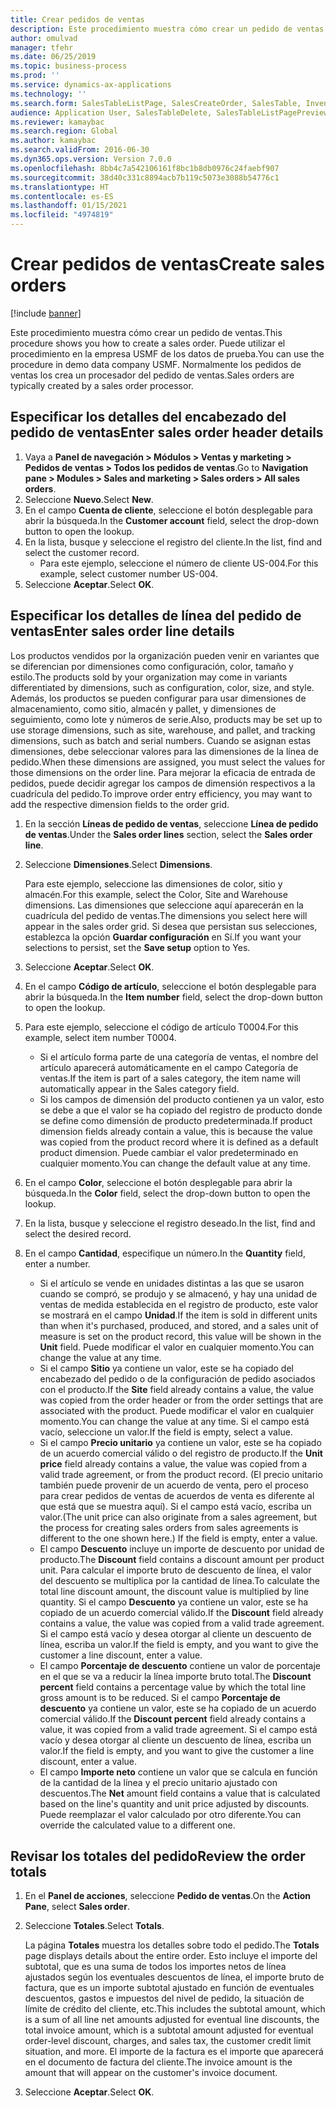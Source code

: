```yaml
---
title: Crear pedidos de ventas
description: Este procedimiento muestra cómo crear un pedido de ventas.
author: omulvad
manager: tfehr
ms.date: 06/25/2019
ms.topic: business-process
ms.prod: ''
ms.service: dynamics-ax-applications
ms.technology: ''
ms.search.form: SalesTableListPage, SalesCreateOrder, SalesTable, InventDimParmFixed, InventProductDimensionLookup, SalesTotals
audience: Application User, SalesTableDelete, SalesTableListPagePreviewPage, SalesUpdateRemain
ms.reviewer: kamaybac
ms.search.region: Global
ms.author: kamaybac
ms.search.validFrom: 2016-06-30
ms.dyn365.ops.version: Version 7.0.0
ms.openlocfilehash: 8bb4c7a542106161f8bc1b8db0976c24faebf907
ms.sourcegitcommit: 38d40c331c8894acb7b119c5073e3088b54776c1
ms.translationtype: HT
ms.contentlocale: es-ES
ms.lasthandoff: 01/15/2021
ms.locfileid: "4974819"
---
```

# <a name="create-sales-orders"></a><span data-ttu-id="261d6-103">Crear pedidos de ventas</span><span class="sxs-lookup"><span data-stu-id="261d6-103">Create sales orders</span></span>

[!include [banner](../../includes/banner.md)]

<span data-ttu-id="261d6-104">Este procedimiento muestra cómo crear un pedido de ventas.</span><span class="sxs-lookup"><span data-stu-id="261d6-104">This procedure shows you how to create a sales order.</span></span> <span data-ttu-id="261d6-105">Puede utilizar el procedimiento en la empresa USMF de los datos de prueba.</span><span class="sxs-lookup"><span data-stu-id="261d6-105">You can use the procedure in demo data company USMF.</span></span> <span data-ttu-id="261d6-106">Normalmente los pedidos de ventas los crea un procesador del pedido de ventas.</span><span class="sxs-lookup"><span data-stu-id="261d6-106">Sales orders are typically created by a sales order processor.</span></span> 

## <a name="enter-sales-order-header-details"></a><span data-ttu-id="261d6-107">Especificar los detalles del encabezado del pedido de ventas</span><span class="sxs-lookup"><span data-stu-id="261d6-107">Enter sales order header details</span></span>
1. <span data-ttu-id="261d6-108">Vaya a **Panel de navegación > Módulos > Ventas y marketing > Pedidos de ventas > Todos los pedidos de ventas**.</span><span class="sxs-lookup"><span data-stu-id="261d6-108">Go to **Navigation pane > Modules > Sales and marketing > Sales orders > All sales orders**.</span></span>
2. <span data-ttu-id="261d6-109">Seleccione **Nuevo**.</span><span class="sxs-lookup"><span data-stu-id="261d6-109">Select **New**.</span></span>
3. <span data-ttu-id="261d6-110">En el campo **Cuenta de cliente**, seleccione el botón desplegable para abrir la búsqueda.</span><span class="sxs-lookup"><span data-stu-id="261d6-110">In the **Customer account** field, select the drop-down button to open the lookup.</span></span>
4. <span data-ttu-id="261d6-111">En la lista, busque y seleccione el registro del cliente.</span><span class="sxs-lookup"><span data-stu-id="261d6-111">In the list, find and select the customer record.</span></span>
    - <span data-ttu-id="261d6-112">Para este ejemplo, seleccione el número de cliente US-004.</span><span class="sxs-lookup"><span data-stu-id="261d6-112">For this example, select customer number US-004.</span></span>  
5. <span data-ttu-id="261d6-113">Seleccione **Aceptar**.</span><span class="sxs-lookup"><span data-stu-id="261d6-113">Select **OK**.</span></span>

## <a name="enter-sales-order-line-details"></a><span data-ttu-id="261d6-114">Especificar los detalles de línea del pedido de ventas</span><span class="sxs-lookup"><span data-stu-id="261d6-114">Enter sales order line details</span></span>
    
<span data-ttu-id="261d6-115">Los productos vendidos por la organización pueden venir en variantes que se diferencian por dimensiones como configuración, color, tamaño y estilo.</span><span class="sxs-lookup"><span data-stu-id="261d6-115">The products sold by your organization may come in variants differentiated by dimensions, such as configuration, color, size, and style.</span></span> <span data-ttu-id="261d6-116">Además, los productos se pueden configurar para usar dimensiones de almacenamiento, como sitio, almacén y pallet, y dimensiones de seguimiento, como lote y números de serie.</span><span class="sxs-lookup"><span data-stu-id="261d6-116">Also, products may be set up to use storage dimensions, such as site, warehouse, and pallet, and tracking dimensions, such as batch and serial numbers.</span></span> <span data-ttu-id="261d6-117">Cuando se asignan estas dimensiones, debe seleccionar valores para las dimensiones de la línea de pedido.</span><span class="sxs-lookup"><span data-stu-id="261d6-117">When these dimensions are assigned, you must select the values for those dimensions on the order line.</span></span> <span data-ttu-id="261d6-118">Para mejorar la eficacia de entrada de pedidos, puede decidir agregar los campos de dimensión respectivos a la cuadrícula del pedido.</span><span class="sxs-lookup"><span data-stu-id="261d6-118">To improve order entry efficiency, you may want to add the respective dimension fields to the order grid.</span></span>
    
1. <span data-ttu-id="261d6-119">En la sección **Líneas de pedido de ventas**, seleccione **Línea de pedido de ventas**.</span><span class="sxs-lookup"><span data-stu-id="261d6-119">Under the **Sales order lines** section, select the **Sales order line**.</span></span>
2. <span data-ttu-id="261d6-120">Seleccione **Dimensiones**.</span><span class="sxs-lookup"><span data-stu-id="261d6-120">Select **Dimensions**.</span></span>
    
    <span data-ttu-id="261d6-121">Para este ejemplo, seleccione las dimensiones de color, sitio y almacén.</span><span class="sxs-lookup"><span data-stu-id="261d6-121">For this example, select the Color, Site and Warehouse dimensions.</span></span> <span data-ttu-id="261d6-122">Las dimensiones que seleccione aquí aparecerán en la cuadrícula del pedido de ventas.</span><span class="sxs-lookup"><span data-stu-id="261d6-122">The dimensions you select here will appear in the sales order grid.</span></span> <span data-ttu-id="261d6-123">Si desea que persistan sus selecciones, establezca la opción **Guardar configuración** en Sí.</span><span class="sxs-lookup"><span data-stu-id="261d6-123">If you want your selections to persist, set the **Save setup** option to Yes.</span></span>
    
3. <span data-ttu-id="261d6-124">Seleccione **Aceptar**.</span><span class="sxs-lookup"><span data-stu-id="261d6-124">Select **OK**.</span></span>
4. <span data-ttu-id="261d6-125">En el campo **Código de artículo**, seleccione el botón desplegable para abrir la búsqueda.</span><span class="sxs-lookup"><span data-stu-id="261d6-125">In the **Item number** field, select the drop-down button to open the lookup.</span></span>
5. <span data-ttu-id="261d6-126">Para este ejemplo, seleccione el código de artículo T0004.</span><span class="sxs-lookup"><span data-stu-id="261d6-126">For this example, select item number T0004.</span></span>
    - <span data-ttu-id="261d6-127">Si el artículo forma parte de una categoría de ventas, el nombre del artículo aparecerá automáticamente en el campo Categoría de ventas.</span><span class="sxs-lookup"><span data-stu-id="261d6-127">If the item is part of a sales category, the item name will automatically appear in the Sales category field.</span></span>  
    - <span data-ttu-id="261d6-128">Si los campos de dimensión del producto contienen ya un valor, esto se debe a que el valor se ha copiado del registro de producto donde se define como dimensión de producto predeterminada.</span><span class="sxs-lookup"><span data-stu-id="261d6-128">If product dimension fields already contain a value, this is because the value was copied from the product record where it is defined as a default product dimension.</span></span> <span data-ttu-id="261d6-129">Puede cambiar el valor predeterminado en cualquier momento.</span><span class="sxs-lookup"><span data-stu-id="261d6-129">You can change the default value at any time.</span></span>   
6. <span data-ttu-id="261d6-130">En el campo **Color**, seleccione el botón desplegable para abrir la búsqueda.</span><span class="sxs-lookup"><span data-stu-id="261d6-130">In the **Color** field, select the drop-down button to open the lookup.</span></span>
7. <span data-ttu-id="261d6-131">En la lista, busque y seleccione el registro deseado.</span><span class="sxs-lookup"><span data-stu-id="261d6-131">In the list, find and select the desired record.</span></span>
8. <span data-ttu-id="261d6-132">En el campo **Cantidad**, especifique un número.</span><span class="sxs-lookup"><span data-stu-id="261d6-132">In the **Quantity** field, enter a number.</span></span>
    - <span data-ttu-id="261d6-133">Si el artículo se vende en unidades distintas a las que se usaron cuando se compró, se produjo y se almacenó, y hay una unidad de ventas de medida establecida en el registro de producto, este valor se mostrará en el campo **Unidad**.</span><span class="sxs-lookup"><span data-stu-id="261d6-133">If the item is sold in different units than when it's purchased, produced, and stored, and a sales unit of measure is set on the product record, this value will be shown in the **Unit** field.</span></span> <span data-ttu-id="261d6-134">Puede modificar el valor en cualquier momento.</span><span class="sxs-lookup"><span data-stu-id="261d6-134">You can change the value at any time.</span></span>   
    - <span data-ttu-id="261d6-135">Si el campo **Sitio** ya contiene un valor, este se ha copiado del encabezado del pedido o de la configuración de pedido asociados con el producto.</span><span class="sxs-lookup"><span data-stu-id="261d6-135">If the **Site** field already contains a value, the value was copied from the order header or from the order settings that are associated with the product.</span></span> <span data-ttu-id="261d6-136">Puede modificar el valor en cualquier momento.</span><span class="sxs-lookup"><span data-stu-id="261d6-136">You can change the value at any time.</span></span> <span data-ttu-id="261d6-137">Si el campo está vacío, seleccione un valor.</span><span class="sxs-lookup"><span data-stu-id="261d6-137">If the field is empty, select a value.</span></span>   
    - <span data-ttu-id="261d6-138">Si el campo **Precio unitario** ya contiene un valor, este se ha copiado de un acuerdo comercial válido o del registro de producto.</span><span class="sxs-lookup"><span data-stu-id="261d6-138">If the **Unit price** field already contains a value, the value was copied from a valid trade agreement, or from the product record.</span></span> <span data-ttu-id="261d6-139">(El precio unitario también puede provenir de un acuerdo de venta, pero el proceso para crear pedidos de ventas de acuerdos de venta es diferente al que está que se muestra aquí). Si el campo está vacío, escriba un valor.</span><span class="sxs-lookup"><span data-stu-id="261d6-139">(The unit price can also originate from a sales agreement, but the process for creating sales orders from sales agreements is different to the one shown here.) If the field is empty, enter a value.</span></span>   
    - <span data-ttu-id="261d6-140">El campo **Descuento** incluye un importe de descuento por unidad de producto.</span><span class="sxs-lookup"><span data-stu-id="261d6-140">The **Discount** field contains a discount amount per product unit.</span></span> <span data-ttu-id="261d6-141">Para calcular el importe bruto de descuento de línea, el valor del descuento se multiplica por la cantidad de línea.</span><span class="sxs-lookup"><span data-stu-id="261d6-141">To calculate the total line discount amount, the discount value is multiplied by line quantity.</span></span> <span data-ttu-id="261d6-142">Si el campo **Descuento** ya contiene un valor, este se ha copiado de un acuerdo comercial válido.</span><span class="sxs-lookup"><span data-stu-id="261d6-142">If the **Discount** field already contains a value, the value was copied from a valid trade agreement.</span></span> <span data-ttu-id="261d6-143">Si el campo está vacío y desea otorgar al cliente un descuento de línea, escriba un valor.</span><span class="sxs-lookup"><span data-stu-id="261d6-143">If the field is empty, and you want to give the customer a line discount, enter a value.</span></span>  
    - <span data-ttu-id="261d6-144">El campo **Porcentaje de descuento** contiene un valor de porcentaje en el que se va a reducir la línea importe bruto total.</span><span class="sxs-lookup"><span data-stu-id="261d6-144">The **Discount percent** field contains a percentage value by which the total line gross amount is to be reduced.</span></span>  <span data-ttu-id="261d6-145">Si el campo **Porcentaje de descuento** ya contiene un valor, este se ha copiado de un acuerdo comercial válido.</span><span class="sxs-lookup"><span data-stu-id="261d6-145">If the **Discount percent** field already contains a value, it was copied from a valid trade agreement.</span></span> <span data-ttu-id="261d6-146">Si el campo está vacío y desea otorgar al cliente un descuento de línea, escriba un valor.</span><span class="sxs-lookup"><span data-stu-id="261d6-146">If the field is empty, and you want to give the customer a line discount, enter a value.</span></span> 
    - <span data-ttu-id="261d6-147">El campo **Importe neto** contiene un valor que se calcula en función de la cantidad de la línea y el precio unitario ajustado con descuentos.</span><span class="sxs-lookup"><span data-stu-id="261d6-147">The **Net** amount field contains a value that is calculated based on the line's quantity and unit price adjusted by discounts.</span></span>  <span data-ttu-id="261d6-148">Puede reemplazar el valor calculado por otro diferente.</span><span class="sxs-lookup"><span data-stu-id="261d6-148">You can override the calculated value to a different one.</span></span>  

## <a name="review-the-order-totals"></a><span data-ttu-id="261d6-149">Revisar los totales del pedido</span><span class="sxs-lookup"><span data-stu-id="261d6-149">Review the order totals</span></span>
1. <span data-ttu-id="261d6-150">En el **Panel de acciones**, seleccione **Pedido de ventas**.</span><span class="sxs-lookup"><span data-stu-id="261d6-150">On the **Action Pane**, select **Sales order**.</span></span>
2. <span data-ttu-id="261d6-151">Seleccione **Totales**.</span><span class="sxs-lookup"><span data-stu-id="261d6-151">Select **Totals**.</span></span>
    
    <span data-ttu-id="261d6-152">La página **Totales** muestra los detalles sobre todo el pedido.</span><span class="sxs-lookup"><span data-stu-id="261d6-152">The **Totals** page displays details about the entire order.</span></span> <span data-ttu-id="261d6-153">Esto incluye el importe del subtotal, que es una suma de todos los importes netos de línea ajustados según los eventuales descuentos de línea, el importe bruto de factura, que es un importe subtotal ajustado en función de eventuales descuentos, gastos e impuestos del nivel de pedido, la situación de límite de crédito del cliente, etc.</span><span class="sxs-lookup"><span data-stu-id="261d6-153">This includes the subtotal amount, which is a sum of all line net amounts adjusted for eventual line discounts, the total invoice amount, which is a subtotal amount adjusted for eventual order-level discount, charges, and sales tax, the customer credit limit situation, and more.</span></span> <span data-ttu-id="261d6-154">El importe de la factura es el importe que aparecerá en el documento de factura del cliente.</span><span class="sxs-lookup"><span data-stu-id="261d6-154">The invoice amount is the amount that will appear on the customer's invoice document.</span></span>  
    
3. <span data-ttu-id="261d6-155">Seleccione **Aceptar**.</span><span class="sxs-lookup"><span data-stu-id="261d6-155">Select **OK**.</span></span>
